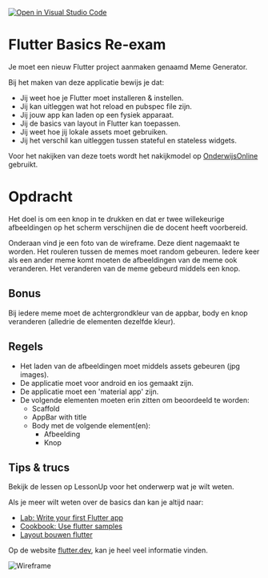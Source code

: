 [![Open in Visual Studio Code](https://classroom.github.com/assets/open-in-vscode-c66648af7eb3fe8bc4f294546bfd86ef473780cde1dea487d3c4ff354943c9ae.svg)](https://classroom.github.com/a/jiGujJwt)
# Flutter Basics Re-exam

Je moet een nieuw Flutter project aanmaken genaamd Meme Generator.

Bij het maken van deze applicatie bewijs je dat:

* Jij weet hoe je Flutter moet installeren & instellen.
* Jij kan uitleggen wat hot reload en pubspec file zijn.
* Jij jouw app kan laden op een fysiek apparaat.
* Jij de basics van layout in Flutter kan toepassen.
* Jij weet hoe jij lokale assets moet gebruiken.
* Jij het verschil kan uitleggen tussen stateful en stateless widgets.

Voor het nakijken van deze toets wordt het nakijkmodel op [OnderwijsOnline](https://mboutrecht.onderwijsonline.nl/manage/content?page=1) gebruikt.

# Opdracht

Het doel is om een knop in te drukken en dat er twee willekeurige afbeeldingen op het scherm verschijnen die de docent heeft voorbereid.

Onderaan vind je een foto van de wireframe. Deze dient nagemaakt te worden. Het rouleren tussen de memes moet random gebeuren. Iedere keer als een ander meme komt moeten de afbeeldingen van de meme ook veranderen. Het veranderen van de meme gebeurd middels een knop.

## Bonus

Bij iedere meme moet de achtergrondkleur van de appbar, body en knop veranderen (alledrie de elementen dezelfde kleur).

## Regels

* Het laden van de afbeeldingen moet middels assets gebeuren (jpg images).
* De applicatie moet voor android en ios gemaakt zijn.
* De applicatie moet een 'material app' zijn.
* De volgende elementen moeten erin zitten om beoordeeld te worden:
    * Scaffold
    * AppBar with title
    * Body met de volgende element(en):
        * Afbeelding
        * Knop

## Tips & trucs

Bekijk de lessen op LessonUp voor het onderwerp wat je wilt weten.

Als je meer wilt weten over de basics dan kan je altijd naar:

* [Lab: Write your first Flutter app](https://docs.flutter.dev/get-started/codelab)
* [Cookbook: Use flutter samples](https://docs.flutter.dev/cookbook)
* [Layout bouwen flutter](https://docs.flutter.dev/development/ui/layout)

Op de website [flutter.dev](https://docs.flutter.dev/), kan je heel veel informatie vinden.

![Wireframe](https://i.imgur.com/8JgSUOT.png)
